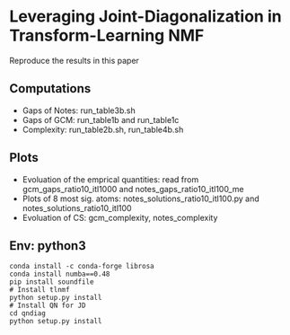 # Leveraging Joint-Diagonalization in Transform-Learning NMF

Reproduce the results in this paper

## Computations

- Gaps of Notes: run_table3b.sh
- Gaps of GCM: run_table1b and run_table1c
- Complexity: run_table2b.sh, run_table4b.sh

## Plots

- Evoluation of the emprical quantities: read from gcm_gaps_ratio10_itl1000 and notes_gaps_ratio10_itl100_me
- Plots of 8 most sig. atoms: notes_solutions_ratio10_itl100.py and notes_solutions_ratio10_itl100
- Evoluation of CS: gcm_complexity, notes_complexity

## Env: python3

```
conda install -c conda-forge librosa
conda install numba==0.48
pip install soundfile
# Install tlnmf 
python setup.py install 
# Install QN for JD
cd qndiag 
python setup.py install
```

